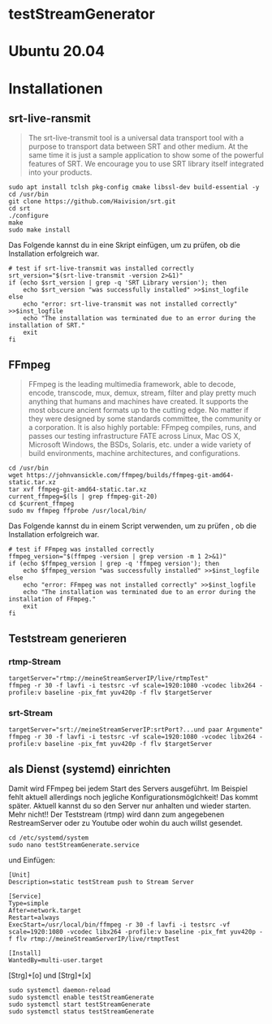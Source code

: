 # testStreamGenerator

# Ubuntu 20.04
# Installationen
## srt-live-ransmit
>The srt-live-transmit tool is a universal data transport tool with a purpose to transport data between SRT and other medium. At the same time it is just a sample application to show some of the powerful features of SRT. We encourage you to use SRT library itself integrated into your products.  

```
sudo apt install tclsh pkg-config cmake libssl-dev build-essential -y
cd /usr/bin
git clone https://github.com/Haivision/srt.git
cd srt
./configure
make
sudo make install

```
Das Folgende kannst du in eine Skript einfügen, um zu prüfen, ob die Installation erfolgreich war.
```
# test if srt-live-transmit was installed correctly
srt_version="$(srt-live-transmit -version 2>&1)"
if (echo $srt_version | grep -q 'SRT Library version'); then
    echo $srt_version "was successfully installed" >>$inst_logfile
else
    echo "error: srt-live-transmit was not installed correctly" >>$inst_logfile
    echo "The installation was terminated due to an error during the installation of SRT."
    exit
fi

```
## FFmpeg
> FFmpeg is the leading multimedia framework, able to decode, encode, transcode, mux, demux, stream, filter and play pretty much anything that humans and machines have created. It supports the most obscure ancient formats up to the cutting edge. No matter if they were designed by some standards committee, the community or a corporation. It is also highly portable: FFmpeg compiles, runs, and passes our testing infrastructure FATE across Linux, Mac OS X, Microsoft Windows, the BSDs, Solaris, etc. under a wide variety of build environments, machine architectures, and configurations.

```
cd /usr/bin
wget https://johnvansickle.com/ffmpeg/builds/ffmpeg-git-amd64-static.tar.xz
tar xvf ffmpeg-git-amd64-static.tar.xz
current_ffmpeg=$(ls | grep ffmpeg-git-20)
cd $current_ffmpeg
sudo mv ffmpeg ffprobe /usr/local/bin/
```
Das Folgende kannst du in einem Script verwenden, um zu prüfen , ob die Installation erfolgreich war.

```
# test if FFmpeg was installed correctly
ffmpeg_version="$(ffmpeg -version | grep version -m 1 2>&1)"
if (echo $ffmpeg_version | grep -q 'ffmpeg version'); then
    echo $ffmpeg_version "was successfully installed" >>$inst_logfile
else
    echo "error: FFmpeg was not installed correctly" >>$inst_logfile
    echo "The installation was terminated due to an error during the installation of FFmpeg."
    exit
fi

```

## Teststream generieren
### rtmp-Stream
```
targetServer="rtmp://meineStreamServerIP/live/rtmpTest"
ffmpeg -r 30 -f lavfi -i testsrc -vf scale=1920:1080 -vcodec libx264 -profile:v baseline -pix_fmt yuv420p -f flv $targetServer
```
### srt-Stream
```
targetServer="srt://meineStreamServerIP:srtPort?...und paar Argumente"
ffmpeg -r 30 -f lavfi -i testsrc -vf scale=1920:1080 -vcodec libx264 -profile:v baseline -pix_fmt yuv420p -f flv $targetServer
```

## als Dienst (systemd) einrichten
Damit wird FFmpeg bei jedem Start des Servers ausgeführt.
Im Beispiel fehlt aktuell allerdings noch jegliche Konfigurationsmöglchkeit! Das kommt später.
Aktuell kannst du so den Server nur anhalten und wieder starten. Mehr nicht!! Der Teststream (rtmp) wird dann zum angegebenen RestreamServer oder zu Youtube oder wohin du auch willst gesendet.

`cd /etc/systemd/system`  
`sudo nano testStreamGenerate.service`  

und Einfügen:  
```
[Unit]
Description=static testStream push to Stream Server

[Service]
Type=simple
After=network.target
Restart=always
ExecStart=/usr/local/bin/ffmpeg -r 30 -f lavfi -i testsrc -vf scale=1920:1080 -vcodec libx264 -profile:v baseline -pix_fmt yuv420p -f flv rtmp://meineStreamServerIP/live/rtmptTest

[Install]
WantedBy=multi-user.target
```
[Strg]+[o] und [Strg]+[x]

```
sudo systemctl daemon-reload  
sudo systemctl enable testStreamGenerate
sudo systemctl start testStreamGenerate
sudo systemctl status testStreamGenerate
``` 
